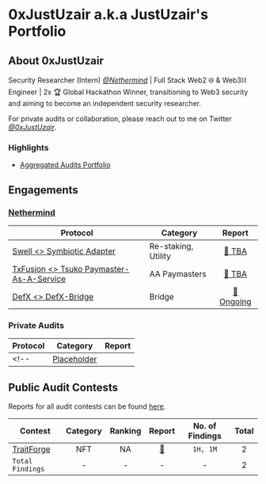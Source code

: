 # 0xJustUzair a.k.a JustUzair's Portfolio

## About 0xJustUzair

Security Researcher (Intern) [*@Nethermind*](https://github.com/NethermindEth/) | Full Stack Web2 🌐 & Web3⛓️ Engineer | 2x 🏆 Global Hackathon Winner, transitioning to Web3 security and aiming to become an independent security researcher.

For private audits or collaboration, please reach out to me on Twitter [*@0xJustUzair*](https://twitter.com/0xJustUzair).

### Highlights

- [Aggregated Audits Portfolio](https://audits.sherlock.xyz/watson/JustUzair)

## Engagements

### [Nethermind](https://github.com/NethermindEth/)

| Protocol | Category | Report |
| - | - | :-: |
| [Swell <> Symbiotic Adapter](https://app.symbiotic.fi/restake/) | Re-staking, Utility | [📄 TBA](TBA) |
| [TxFusion <> Tsuko Paymaster-As-A-Service](https://app.txsync.io/tsuko) | AA Paymasters | [📄 TBA](#) |
| [DefX <> DefX-Bridge](https://docs.defx.com/docs) | Bridge | [📄 Ongoing](#) |


### Private Audits

| Protocol | Category | Report |
| - | - | :-: |
<!-- | [Placeholder](<protocol-url-link>) | <Category> | [📄](/engagements/nethermind/<FILENAME>) | -->

## Public Audit Contests

Reports for all audit contests can be found [here](/contests/).

| Contest | Category | Ranking | Report | No. of Findings | Total |
| - | :-: | :-: | :-: | :-: | :-: |
| [TraitForge](https://code4rena.com/audits/2024-07-traitforge) | NFT |NA  | [📄](/contests/c4/2024-07-traitforge.md) | `1H, 1M` | 2 |
|`Total Findings`|-|-|-|-| 2 |

<!-- | [CONTEST NAME](<CONTEST-LINK>) | <CATEGORY> | RANKING 🥇🥈🥉🎖️ | [📄](/contests/pdf/<FILENAME>) | #NO | -->
